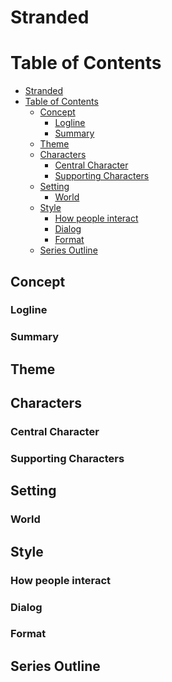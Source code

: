 # Stranded

<!-- contents -->
Table of Contents
=================

   * [Stranded](#stranded)
   * [Table of Contents](#table-of-contents)
      * [Concept](#concept)
         * [Logline](#logline)
         * [Summary](#summary)
      * [Theme](#theme)
      * [Characters](#characters)
         * [Central Character](#central-character)
         * [Supporting Characters](#supporting-characters)
      * [Setting](#setting)
         * [World](#world)
      * [Style](#style)
         * [How people interact](#how-people-interact)
         * [Dialog](#dialog)
         * [Format](#format)
      * [Series Outline](#series-outline)
<!-- /contents -->

## Concept

### Logline

### Summary

## Theme

## Characters

### Central Character

### Supporting Characters

## Setting

### World

## Style

### How people interact

### Dialog

### Format

## Series Outline

